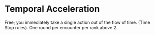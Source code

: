 # Temporal Acceleration

Free; you immediately take a single action out of the flow of time. (Time Stop rules). One round per encounter per rank above 2.
